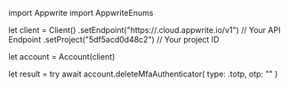 import Appwrite
import AppwriteEnums

let client = Client()
    .setEndpoint("https://<REGION>.cloud.appwrite.io/v1") // Your API Endpoint
    .setProject("5df5acd0d48c2") // Your project ID

let account = Account(client)

let result = try await account.deleteMfaAuthenticator(
    type: .totp,
    otp: "<OTP>"
)

